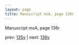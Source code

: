 ```yaml
---
layout: page
title: Manuscript msA, page 136r
---
```


Manuscript msA, page 136r

prev:  [135v](../135v) | next:  [136v](../136v)